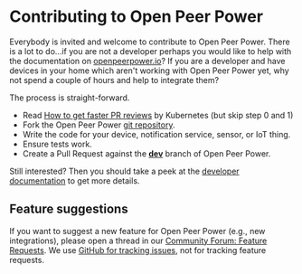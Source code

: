 # Contributing to Open Peer Power

Everybody is invited and welcome to contribute to Open Peer Power. There is a lot to do...if you are not a developer perhaps you would like to help with the documentation on [openpeerpower.io](https://openpeerpower.io/)? If you are a developer and have devices in your home which aren't working with Open Peer Power yet, why not spend a couple of hours and help to integrate them?

The process is straight-forward.

 - Read [How to get faster PR reviews](https://github.com/kubernetes/community/blob/master/contributors/guide/pull-requests.md#best-practices-for-faster-reviews) by Kubernetes (but skip step 0 and 1)
 - Fork the Open Peer Power [git repository](https://github.com/openpeerpower/core).
 - Write the code for your device, notification service, sensor, or IoT thing.
 - Ensure tests work.
 - Create a Pull Request against the [**dev**](https://github.com/openpeerpower/core/tree/dev) branch of Open Peer Power.

Still interested? Then you should take a peek at the [developer documentation](https://developers.openpeerpower.io/) to get more details.

## Feature suggestions

If you want to suggest a new feature for Open Peer Power (e.g., new integrations), please open a thread in our [Community Forum: Feature Requests](https://community.openpeerpower.io/c/feature-requests).
We use [GitHub for tracking issues](https://github.com/openpeerpower/core/issues), not for tracking feature requests.
